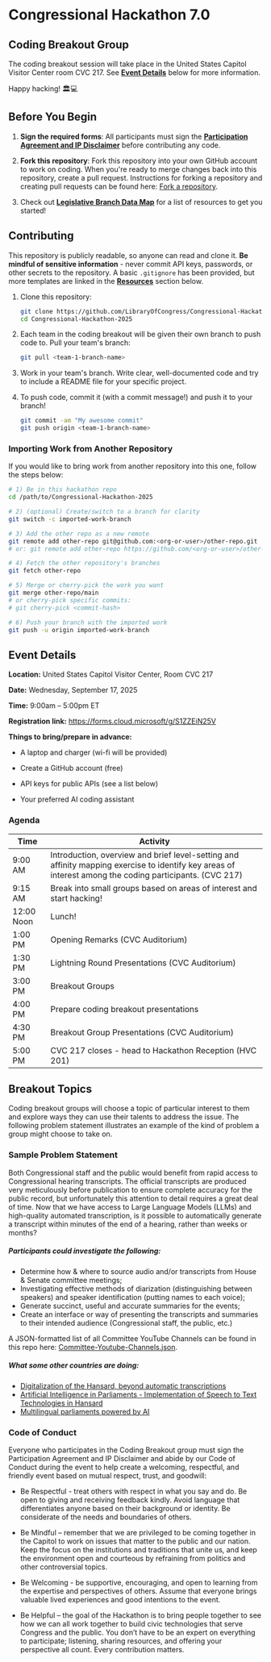

# Congressional Hackathon 7.0

## Coding Breakout Group

The coding breakout session will take place in the United States Capitol Visitor Center room CVC 217. See **[Event Details](#event-details)** below for more information.

Happy hacking! 🏛️💻

## Before You Begin

1. **Sign the required forms**: All participants must sign the **[Participation Agreement and IP Disclaimer](https://forms.cloud.microsoft/g/S1ZZEiN25V)** before contributing any code.

1. **Fork this repository**: Fork this repository into your own GitHub account to work on coding. When you're ready to merge changes back into this repository, create a pull request. Instructions for forking a repository and creating pull requests can be found here: [Fork a repository](https://docs.github.com/en/pull-requests/collaborating-with-pull-requests/working-with-forks/fork-a-repo).

1. Check out **[Legislative Branch Data Map](Legislative-Branch-Data-Map.md)** for a list of resources to get you started!

## Contributing

This repository is publicly readable, so anyone can read and clone it. **Be mindful of sensitive information** - never commit API keys, passwords, or other secrets to the repository. A basic `.gitignore` has been provided, but more templates are linked in the **[Resources](#resources)** section below. 

1. Clone this repository:

   ```bash
   git clone https://github.com/LibraryOfCongress/Congressional-Hackathon-2025.git
   cd Congressional-Hackathon-2025
   ```

1. Each team in the coding breakout will be given their own branch to push code to. Pull your team's branch:

    ```bash
    git pull <team-1-branch-name>
    ```

1. Work in your team's branch. Write clear, well-documented code and try to include a README file for your specific project.

1. To push code, commit it (with a commit message!) and push it to your branch!

    ```bash
    git commit -am "My awesome commit"
    git push origin <team-1-branch-name>
    ```

### Importing Work from Another Repository

If you would like to bring work from another repository into this one, follow the steps below:

```bash
# 1) Be in this hackathon repo
cd /path/to/Congressional-Hackathon-2025

# 2) (optional) Create/switch to a branch for clarity
git switch -c imported-work-branch

# 3) Add the other repo as a new remote
git remote add other-repo git@github.com:<org-or-user>/other-repo.git
# or: git remote add other-repo https://github.com/<org-or-user>/other-repo.git

# 4) Fetch the other repository's branches
git fetch other-repo

# 5) Merge or cherry-pick the work you want
git merge other-repo/main
# or cherry-pick specific commits:
# git cherry-pick <commit-hash>

# 6) Push your branch with the imported work
git push -u origin imported-work-branch
```

## Event Details

**Location:** United States Capitol Visitor Center, Room CVC 217

**Date:** Wednesday, September 17, 2025

**Time:** 9:00am – 5:00pm ET

**Registration link:** https://forms.cloud.microsoft/g/S1ZZEiN25V

**Things to bring/prepare in advance:**

*	A laptop and charger (wi-fi will be provided)

*	Create a GitHub account (free)

*	API keys for public APIs (see a list below)

*	Your preferred AI coding assistant

### Agenda

| Time       | Activity  |
  |---|---|
  | 9:00 AM    | Introduction, overview and brief level-setting and affinity mapping exercise to identify key areas of interest among the coding participants. (CVC 217) |
  | 9:15 AM    | Break into small groups based on areas of interest and start hacking! |
  | 12:00 Noon | Lunch! |
  | 1:00 PM    | Opening Remarks (CVC Auditorium) |
  | 1:30 PM    | Lightning Round Presentations (CVC Auditorium) |
  | 3:00 PM    | Breakout Groups |
  | 4:00 PM    | Prepare coding breakout presentations|
  | 4:30 PM    | Breakout Group Presentations (CVC Auditorium)|
  | 5:00 PM    | CVC 217 closes - head to Hackathon Reception (HVC 201) |

## Breakout Topics

Coding breakout groups will choose a topic of particular interest to them and explore ways they can use their talents to address the issue. The following problem statement illustrates an example of the kind of problem a group might choose to take on.

### Sample Problem Statement 

Both Congressional staff and the public would benefit from rapid access to Congressional hearing transcripts. The official transcripts are produced very meticulously before publication to ensure complete accuracy for the public record, but unfortunately this attention to detail requires a great deal of time. Now that we have access to Large Language Models (LLMs) and high-quality automated transcription, is it possible to automatically generate a transcript within minutes of the end of a hearing, rather than weeks or months?

##### Participants could investigate the following:

* Determine how & where to source audio and/or transcripts from House & Senate committee meetings;
* Investigating effective methods of diarization (distinguishing between speakers) and speaker identification (putting names to each voice);
* Generate succinct, useful and accurate summaries for the events;
* Create an interface or way of presenting the transcripts and summaries to their intended audience (Congressional staff, the public, etc.)

A JSON-formatted list of all Committee YouTube Channels can be found in this repo here: [Committee-Youtube-Channels.json](https://github.com/LibraryOfCongress/Congressional-Hackathon-2025/blob/main/Committee-Youtube-Channels.json).

##### What some other countries are doing:
* [Digitalization of the Hansard, beyond automatic transcriptions](https://events.bussola-tech.co/modernisation-of-hansard)
* [Artificial Intelligence in Parliaments - Implementation of Speech to Text Technologies in Hansard](https://events.bussola-tech.co/modernizing-hansard-with-ai)
* [Multilingual parliaments powered by AI](https://library.bussola-tech.co/p/multilingual-parliaments-powered)

### Code of Conduct

Everyone who participates in the Coding Breakout group must sign the Participation Agreement and IP Disclaimer and abide by our Code of Conduct during the event to help create a welcoming, respectful, and friendly event based on mutual respect, trust, and goodwill:

* Be Respectful - treat others with respect in what you say and do. Be open to giving and receiving feedback kindly. Avoid language that differentiates anyone based on their background or identity. Be considerate of the needs and boundaries of others.

* Be Mindful – remember that we are privileged to be coming together in the Capitol to work on issues that matter to the public and our nation. Keep the focus on the institutions and traditions that unite us, and keep the environment open and courteous by refraining from politics and other controversial topics. 

* Be Welcoming - be supportive, encouraging, and open to learning from the expertise and perspectives of others. Assume that everyone brings valuable lived experiences and good intentions to the event.

* Be Helpful – the goal of the Hackathon is to bring people together to see how we can all work together to build civic technologies that serve Congress and the public. You don’t have to be an expert on everything to participate; listening, sharing resources, and offering your perspective all count. Every contribution matters.
 
